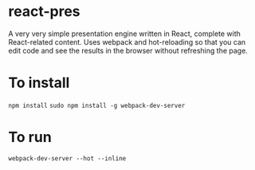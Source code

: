 # react-pres
A very very simple presentation engine written in React, complete with React-related content. Uses webpack and hot-reloading so that you can edit code and see the results in the browser without refreshing the page.

# To install
`npm install`
`sudo npm install -g webpack-dev-server`

# To run
`webpack-dev-server --hot --inline`  
